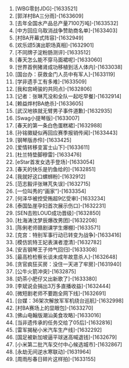 
1. [WBG零封JDG]-[1633521]
1. [郭洋村BA三分雨]-[1633609]
1. [去年全国水产品总产量7100万吨]-[1633532]
1. [中方回应乌取消战争赞助商名单]-[1633403]
1. [村BA开幕式阵容]-[1632949]
1. [欢乐颂5演出职场真相]-[1632901]
1. [不同牌子淀粉肠测评]-[1633512]
1. [春天怎么能不穿马面裙呢]-[1633060]
1. [世界首例猪肾成功移植到活人体内]-[1633038]
1. [国台办：获救金门人员中有军人]-[1633119]
1. [学非遗手工有多难]-[1633509]
1. [我和宫崎骏的共同点]-[1632806]
1. [记者：张琳芃没和全队一起吃早餐]-[1632914]
1. [赖益烨村BA绝杀]-[1633605]
1. [武汉地铁就无臂男子事件道歉]-[1632935]
1. [Swag小提琴版]-[1633007]
1. [春天的第一条白色蛋糕裙]-[1632988]
1. [孙铭徽疑似再回应赛季报销传闻]-[1633443]
1. [钢琴版赤伶]-[1633425]
1. [爱情转移变富士山下]-[1633611]
1. [杜兰特垫脚穆雷]-[1633476]
1. [eStar首发女选手登场]-[1633054]
1. [春天的快乐是钓鱼给的]-[1632851]
1. [我就好这口螺蛳粉]-[1632912]
1. [范志毅评张琳芃失误]-[1632715]
1. [一位叫秀的“画家”]-[1633354]
1. [何泽华被控受贿超9亿受审]-[1633234]
1. [泰国坠崖孕妇首次展示伤口]-[1632231]
1. [SEN击败LOUD成功晋级]-[1632850]
1. [杜海涛沈梦辰爆改男团]-[1632208]
1. [陈俐老师赣剧课学生爆棚]-[1633571]
1. [克宫：特别军事行动已转变为战争]-[1633416]
1. [模仿凯特王妃表演者澄清]-[1632782]
1. [安吉钢琴王子帅气回归]-[1633308]
1. [最高检检察长谈未成年故意杀人]-[1632648]
1. [贪官疯狂买房：没住一天进了牢房]-[1631940]
1. [公牛火箭冲突]-[1632875]
1. [奶茶小肥仔又出新歌了]-[1633380]
1. [李斌说会捐出3万多直播收益]-[1632444]
1. [微短剧老师不要跑全网下线]-[1632691]
1. [台媒：36架次解放军军机绕台巡航]-[1632998]
1. [村BA赛场上的显眼包]-[1633270]
1. [佛山电翰版潮汕美食攻略]-[1633016]
1. [当非遗传承的任务交给了05后]-[1632816]
1. [雷军揭秘小米汽车生产线]-[1632292]
1. [国足被新加坡逼平球迷高喊退钱]-[1632679]
1. [小米第二批汽车交付中心候选城市]-[1632867]
1. [永劫无间逆水寒联动]-[1631964]
1. [周雨彤春日碎片这样拍]-[1633155]